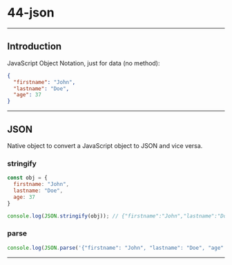 # 44-json

***

## Introduction

JavaScript Object Notation, just for data (no method):

```json
{
  "firstname": "John",
  "lastname": "Doe",
  "age": 37
}
```

***

## JSON

Native object to convert a JavaScript object to JSON and vice versa.

### stringify

```js
const obj = {
  firstname: "John",
  lastname: "Doe",
  age: 37
}

console.log(JSON.stringify(obj)); // {"firstname":"John","lastname":"Doe","age":37}
```

### parse

```js
console.log(JSON.parse('{"firstname": "John", "lastname": "Doe", "age": 37}')); // {firstname: 'John', lastname: 'Doe', age: 37}
```

***
